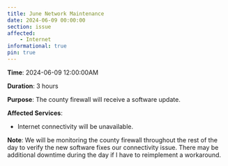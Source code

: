 ```yaml
---
title: June Network Maintenance
date: 2024-06-09 00:00:00
section: issue
affected:
    - Internet
informational: true
pin: true
---
```


**Time**: 2024-06-09 12:00:00AM

**Duration**: 3 hours

**Purpose**: The county firewall will receive a software update.

**Affected Services**: 
  - Internet connectivity will be unavailable.

**Note**: We will be monitoring the county firewall throughout the rest of the day to verify the new software fixes our connectivity issue. There may be additional downtime during the day if I have to reimplement a workaround.